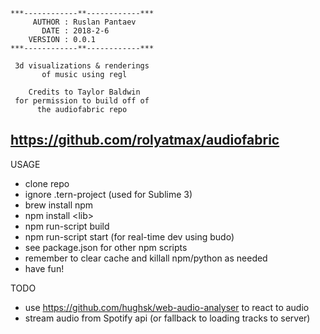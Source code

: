     ***------------**------------***   
         AUTHOR : Ruslan Pantaev
           DATE : 2018-2-6
        VERSION : 0.0.1
    ***------------**------------***

     3d visualizations & renderings
           of music using regl
             
        Credits to Taylor Baldwin
     for permission to build off of
          the audiofabric repo
   https://github.com/rolyatmax/audiofabric   
   ---   
USAGE
* clone repo
* ignore .tern-project (used for Sublime 3)
* brew install npm
* npm install \<lib>
* npm run-script build
* npm run-script start (for real-time dev using budo)
* see package.json for other npm scripts
* remember to clear cache and killall npm/python as needed
* have fun!
   
TODO
* use https://github.com/hughsk/web-audio-analyser to react to audio
* stream audio from Spotify api (or fallback to loading tracks to server)
